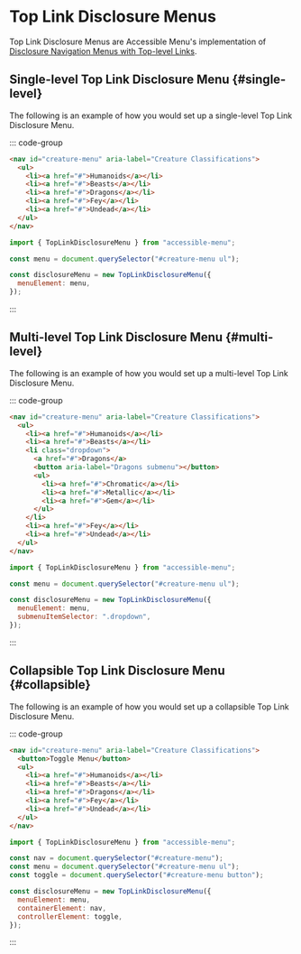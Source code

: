 # Top Link Disclosure Menus

Top Link Disclosure Menus are Accessible Menu's implementation of [Disclosure Navigation Menus with Top-level Links](https://www.w3.org/WAI/ARIA/apg/patterns/disclosure/examples/disclosure-navigation-hybrid/).

## Single-level Top Link Disclosure Menu {#single-level}

The following is an example of how you would set up a single-level Top Link Disclosure Menu.

::: code-group

```html
<nav id="creature-menu" aria-label="Creature Classifications">
  <ul>
    <li><a href="#">Humanoids</a></li>
    <li><a href="#">Beasts</a></li>
    <li><a href="#">Dragons</a></li>
    <li><a href="#">Fey</a></li>
    <li><a href="#">Undead</a></li>
  </ul>
</nav>

```

```js
import { TopLinkDisclosureMenu } from "accessible-menu";

const menu = document.querySelector("#creature-menu ul");

const disclosureMenu = new TopLinkDisclosureMenu({
  menuElement: menu,
});
```

:::

## Multi-level Top Link Disclosure Menu {#multi-level}

The following is an example of how you would set up a multi-level Top Link Disclosure Menu.

::: code-group

```html
<nav id="creature-menu" aria-label="Creature Classifications">
  <ul>
    <li><a href="#">Humanoids</a></li>
    <li><a href="#">Beasts</a></li>
    <li class="dropdown">
      <a href="#">Dragons</a>
      <button aria-label="Dragons submenu"></button>
      <ul>
        <li><a href="#">Chromatic</a></li>
        <li><a href="#">Metallic</a></li>
        <li><a href="#">Gem</a></li>
      </ul>
    </li>
    <li><a href="#">Fey</a></li>
    <li><a href="#">Undead</a></li>
  </ul>
</nav>
```

```js
import { TopLinkDisclosureMenu } from "accessible-menu";

const menu = document.querySelector("#creature-menu ul");

const disclosureMenu = new TopLinkDisclosureMenu({
  menuElement: menu,
  submenuItemSelector: ".dropdown",
});
```

:::

## Collapsible Top Link Disclosure Menu {#collapsible}

The following is an example of how you would set up a collapsible Top Link Disclosure Menu.

::: code-group

```html
<nav id="creature-menu" aria-label="Creature Classifications">
  <button>Toggle Menu</button>
  <ul>
    <li><a href="#">Humanoids</a></li>
    <li><a href="#">Beasts</a></li>
    <li><a href="#">Dragons</a></li>
    <li><a href="#">Fey</a></li>
    <li><a href="#">Undead</a></li>
  </ul>
</nav>
```

```js
import { TopLinkDisclosureMenu } from "accessible-menu";

const nav = document.querySelector("#creature-menu");
const menu = document.querySelector("#creature-menu ul");
const toggle = document.querySelector("#creature-menu button");

const disclosureMenu = new TopLinkDisclosureMenu({
  menuElement: menu,
  containerElement: nav,
  controllerElement: toggle,
});
```

:::
